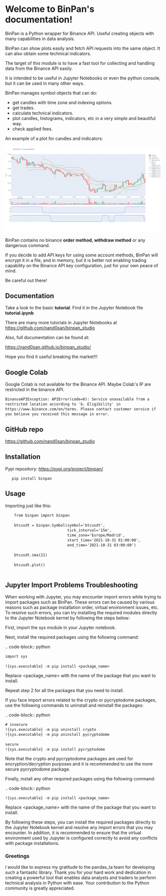 Welcome to BinPan's documentation!
==================================

BinPan is a Python wrapper for Binance API. Useful creating objects with many capabilities in data analysis.

BinPan can show plots easily and fetch API requests into the same object. It can also obtain some technical indicators.

The target of this module is to have a fast tool for collecting and handling data from the Binance API easily.

It is intended to be useful in Jupyter Notebooks or even the python console, but it can be used in
many other ways.

BinPan manages symbol objects that can do:

- get candles with time zone and indexing options.
- get trades.
- calculate technical indicators.
- plot candles, histograms, indicators, etc in a very simple and beautiful way.
- check applied fees.

An example of a plot for candles and indicators:

![](https://raw.githubusercontent.com/nand0san/binpan_studio/main/docs/images/candles.png)


BinPan contains no binance **order method, withdraw method** or any dangerous command.

If you decide to add API keys for using some account methods, BinPan will encrypt it in a file, and in memory,
but it is better not enabling trading capability on the Binance API key configuration, just for your own peace of mind.

Be careful out there!


Documentation
-------------

Take a look to the basic **tutorial**. Find it in the Jupyter Notebook file **tutorial.ipynb**

There are many more tutorials in Jupyter Notebooks at https://github.com/nand0san/binpan_studio

Also, full documentation can be found at: 

https://nand0san.github.io/binpan_studio/

Hope you find it useful breaking the market!!!

Google Colab
-------------------------------

Google Colab is not available for the Binance API. Maybe Colab's IP are restricted in the binance API.
```
BinanceAPIException: APIError(code=0): Service unavailable from a restricted location according to 'b. Eligibility' in https://www.binance.com/en/terms. Please contact customer service if you believe you received this message in error.
```

GitHub repo
-----------

https://github.com/nand0san/binpan_studio


Installation
------------
Pypi repository: https://pypi.org/project/binpan/

```
   pip install binpan
```

Usage
-----

Importing just like this:

```
    from binpan import binpan

    btcusdt = binpan.Symbol(symbol='btcusdt',
                            tick_interval='15m',
                            time_zone='Europe/Madrid',
                            start_time='2021-10-31 01:00:00',
                            end_time='2021-10-31 03:00:00')
                            
    btcusdt.sma(21)
    
    btcusdt.plot()
    
```

Jupyter Import Problems Troubleshooting
---------------------------------------

When working with Jupyter, you may encounter import errors while trying to import packages such as BinPan. These errors can be caused by various reasons such as package installation order, virtual environment issues, etc. To resolve such errors, you can try installing the required modules directly to the Jupyter Notebook kernel by following the steps below:

First, import the sys module in your Jupyter notebook.

Next, install the required packages using the following command:

.. code-block:: python

    import sys

    !{sys.executable} -m pip install <package_name>

Replace <package_name> with the name of the package that you want to install.

Repeat step 2 for all the packages that you need to install.

If you face import errors related to the crypto or pycryptodome packages, use the following commands to uninstall and reinstall
the packages:

.. code-block:: python

    # insecure
    !{sys.executable} -m pip uninstall crypto
    !{sys.executable} -m pip uninstall pycryptodome

    secure
    !{sys.executable} -m pip install pycryptodome

Note that the crypto and pycryptodome packages are used for encryption/decryption purposes and it is recommended to use the more secure pycryptodome package.

Finally, install any other required packages using the following command:

.. code-block:: python

    !{sys.executable} -m pip install <package_name>

Replace <package_name> with the name of the package that you want to install.

By following these steps, you can install the required packages directly to the Jupyter Notebook kernel and resolve any import
errors that you may encounter. In addition, it is recommended to ensure that the virtual environment used by Jupyter is
configured correctly to avoid any conflicts with package installations.

### Greetings
I would like to express my gratitude to the pandas_ta team for developing such a fantastic library. 
Thank you for your hard work and dedication in creating a powerful tool that enables data analysts and 
traders to perform technical analysis in Python with ease. Your contribution to the Python community is 
greatly appreciated.